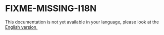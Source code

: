 # FIXME-MISSING-I18N

This documentation is not yet available in your language, please look at the [English version.](../../EN/upgrade/linshare-upgrade-from-v2.3-to-v4.0.md)